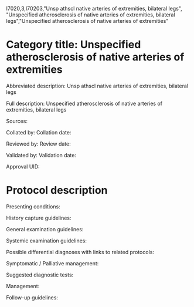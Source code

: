 I7020,3,I70203,"Unsp athscl native arteries of extremities, bilateral legs", "Unspecified atherosclerosis of native arteries of extremities, bilateral legs","Unspecified atherosclerosis of native arteries of extremities"
# Category title: Unspecified atherosclerosis of native arteries of extremities

Abbreviated description: Unsp athscl native arteries of extremities, bilateral legs

Full description: Unspecified atherosclerosis of native arteries of extremities, bilateral legs

Sources:

Collated by:
Collation date:

Reviewed by:
Review date:

Validated by:
Validation date:

Approval UID:

# Protocol description

Presenting conditions:

History capture guidelines:

General examination guidelines:

Systemic examination guidelines:

Possible differential diagnoses with links to related protocols:

Symptomatic / Palliative management:

Suggested diagnostic tests:

Management:

Follow-up guidelines:
